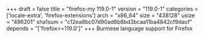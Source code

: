 +++
draft = false
title = "firefox-my 119.0-1"
version = "119.0-1"
categories = ['locale-extra', 'firefox-extensions']
arch = "x86_64"
size = "438128"
usize = "496201"
sha1sum = "c12ea8bc07d90ad6b8bd3bcaa11ba4842cf9dacf"
depends = "['firefox>=119.0']"
+++
Burmese language support for Firefox
